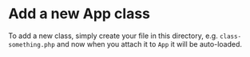 # Add a new App class

To add a new class, simply create your file in this directory,
e.g. `class-something.php` and now when you attach it to `App` it will
be auto-loaded.
